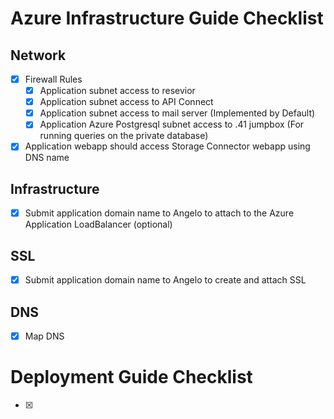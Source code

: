 # Azure Infrastructure Guide Checklist #
## Network ##
- [x] Firewall Rules
    - [X] Application subnet access to resevior
    - [x] Application subnet access to API Connect
    - [x] Application subnet access to mail server (Implemented by Default)
    - [x] Application Azure Postgresql subnet access to .41 jumpbox (For running queries on the private database)
- [x] Application webapp should access Storage Connector webapp using DNS name
## Infrastructure ##
- [x] Submit application domain name to Angelo to attach to the Azure Application LoadBalancer (optional)

## SSL ##
- [x] Submit application domain name to Angelo to create and attach SSL

## DNS ##
- [x] Map DNS


#  Deployment Guide Checklist #
- [x] 
